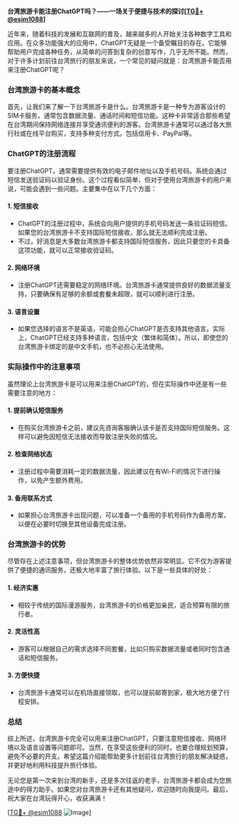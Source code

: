 **台湾旅游卡能注册ChatGPT吗？——一场关于便捷与技术的探讨[[TG💪+ @esim1088](https://t.me/s/esim1088)]**

近年来，随着科技的发展和互联网的普及，越来越多的人开始关注各种数字工具和应用。在众多功能强大的应用中，ChatGPT无疑是一个备受瞩目的存在。它能够帮助用户完成各种任务，从简单的问答到复杂的创意写作，几乎无所不能。然而，对于许多计划前往台湾旅行的朋友来说，一个常见的疑问就是：台湾旅游卡能否用来注册ChatGPT呢？

### 台湾旅游卡的基本概念

首先，让我们来了解一下台湾旅游卡是什么。台湾旅游卡是一种专为游客设计的SIM卡服务，通常包含数据流量、通话时间和短信功能。这种卡非常适合那些希望在台湾期间保持网络连接并享受通讯便利的游客。台湾旅游卡通常可以通过各大旅行社或在线平台购买，支持多种支付方式，包括信用卡、PayPal等。

### ChatGPT的注册流程

要注册ChatGPT，通常需要提供有效的电子邮件地址以及手机号码。系统会通过短信发送验证码以验证身份。这个过程看似简单，但对于使用台湾旅游卡的用户来说，可能会遇到一些问题。主要集中在以下几个方面：

#### 1. **短信接收**
   - ChatGPT的注册过程中，系统会向用户提供的手机号码发送一条验证码短信。如果您的台湾旅游卡不支持国际短信接收，那么就无法顺利完成注册。
   - 不过，好消息是大多数台湾旅游卡都支持国际短信服务，因此只要您的卡具备这项功能，就可以正常接收验证码。

#### 2. **网络环境**
   - 注册ChatGPT还需要稳定的网络环境。台湾旅游卡通常提供良好的数据流量支持，只要确保有足够的余额或套餐未超限，就可以顺利进行注册。

#### 3. **语言设置**
   - 如果您选择的语言不是英语，可能会担心ChatGPT是否支持其他语言。实际上，ChatGPT已经支持多种语言，包括中文（繁体和简体）。所以，即使您的台湾旅游卡绑定的是中文手机，也不必担心无法使用。

### 实际操作中的注意事项

虽然理论上台湾旅游卡是可以用来注册ChatGPT的，但在实际操作中还是有一些需要注意的地方：

#### 1. **提前确认短信服务**
   - 在购买台湾旅游卡之前，建议先咨询客服确认该卡是否支持国际短信服务。这样可以避免因短信无法接收而导致注册失败的情况。

#### 2. **检查网络状态**
   - 注册过程中需要消耗一定的数据流量，因此建议在有Wi-Fi的情况下进行操作，以免产生额外费用。

#### 3. **备用联系方式**
   - 如果担心台湾旅游卡出现问题，可以准备一个备用的手机号码作为备用方案，以便在必要时切换至其他设备完成注册。

### 台湾旅游卡的优势

尽管存在上述注意事项，但台湾旅游卡的整体优势依然非常明显。它不仅为游客提供了便捷的通讯服务，还极大地丰富了旅行体验。以下是一些具体的好处：

#### 1. **经济实惠**
   - 相较于传统的国际漫游服务，台湾旅游卡的价格更加亲民，适合预算有限的旅行者。

#### 2. **灵活性高**
   - 游客可以根据自己的需求选择不同套餐，比如只购买数据流量或者同时包含通话和短信服务。

#### 3. **方便快捷**
   - 台湾旅游卡通常可以在机场直接领取，也可以提前邮寄到家，极大地方便了行程安排。

### 总结

综上所述，台湾旅游卡完全可以用来注册ChatGPT，只要注意短信接收、网络环境以及语言设置等问题即可。当然，在享受这些便利的同时，也要合理规划预算，避免不必要的开支。希望这篇介绍能帮助更多计划前往台湾旅行的朋友解决疑惑，并更好地利用科技提升旅行体验。

无论您是第一次来到台湾的新手，还是多次往返的老手，台湾旅游卡都会成为您旅途中的得力助手。如果您对台湾旅游卡还有其他疑问，欢迎随时向我提问。最后，祝大家在台湾玩得开心，收获满满！

[[TG💪+ @esim1088](https://t.me/s/esim1088) ![Image](https://i.postimg.cc/4NQfJmqS/Snipaste-2025-05-13-00-14-12.png)]